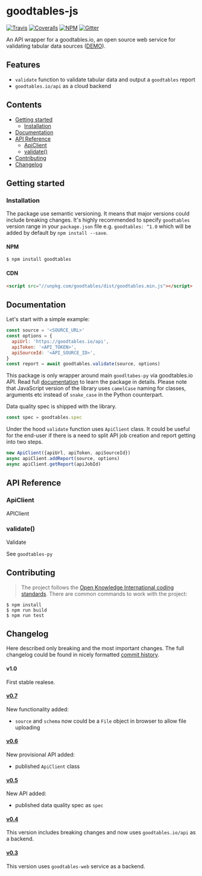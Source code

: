 # goodtables-js

[![Travis](https://travis-ci.org/frictionlessdata/tableschema-js.svg?branch=master)](https://travis-ci.org/frictionlessdata/goodtables-js)
[![Coveralls](https://coveralls.io/repos/github/frictionlessdata/goodtables-js/badge.svg?branch=master)](https://coveralls.io/github/frictionlessdata/goodtables-js?branch=master)
[![NPM](https://img.shields.io/npm/v/goodtables.svg)](https://www.npmjs.com/package/goodtables)
[![Gitter](https://img.shields.io/gitter/room/frictionlessdata/chat.svg)](https://gitter.im/frictionlessdata/chat)

An API wrapper for a goodtables.io, an open source web service for validating tabular data sources ([DEMO](https://frictionlessdata.github.io/goodtables-js/)).

## Features

 - `validate` function to validate tabular data and output a `goodtables` report
 - `goodtables.io/api` as a cloud backend

## Contents

<!-- START doctoc generated TOC please keep comment here to allow auto update -->
<!-- DON'T EDIT THIS SECTION, INSTEAD RE-RUN doctoc TO UPDATE -->


- [Getting started](#getting-started)
  - [Installation](#installation)
- [Documentation](#documentation)
- [API Reference](#api-reference)
  - [ApiClient](#apiclient)
  - [validate()](#validate)
- [Contributing](#contributing)
- [Changelog](#changelog)

<!-- END doctoc generated TOC please keep comment here to allow auto update -->

## Getting started

### Installation

The package use semantic versioning. It means that major versions  could include breaking changes. It's highly recommended to specify `goodtables` version range in your `package.json` file e.g. `goodtables: ^1.0` which  will be added by default by `npm install --save`.

#### NPM

```bash
$ npm install goodtables
```

#### CDN

```html
<script src="//unpkg.com/goodtables/dist/goodtables.min.js"></script>
```

## Documentation

Let's start with a simple example:

```js
const source = '<SOURCE_URL>'
const options = {
  apiUrl: 'https://goodtables.io/api',
  apiToken: '<API_TOKEN>',
  apiSourceId: '<API_SOURCE_ID>',
}
const report = await goodtables.validate(source, options)
```

This package is only wrapper around main `goodltabes-py` via goodtables.io API. Read full [documentation](https://github.com/frictionlessdata/goodtables-py#documentation) to learn the package in details. Please note that JavaScript version of the library uses `camelCase` naming for classes, arguments etc instead of `snake_case` in the Python counterpart.

Data quality spec is shipped with the library.

```js
const spec = goodtables.spec
```

Under the hood `validate` function uses `ApiClient` class. It could be useful for the end-user if there is a need to split API job creation and report getting  into two steps.

```js
new ApiClient({apiUrl, apiToken, apiSourceId})
async apiClient.addReport(source, options)
async apiClient.getReport(apiJobId)
```

## API Reference

### ApiClient
APIClient


### validate()
Validate

See `goodtables-py`


## Contributing

> The project follows the [Open Knowledge International coding standards](https://github.com/okfn/coding-standards). There are common commands to work with the project:

```
$ npm install
$ npm run build
$ npm run test
```

## Changelog

Here described only breaking and the most important changes. The full changelog could be found in nicely formatted [commit history](https://github.com/frictionlessdata/goodtables-js/commits/master).

#### v1.0

First stable realese.

#### [v0.7](https://github.com/frictionlessdata/goodtables-js/tree/v0.7.0)

New functionality added:
- `source` and `schema` now could be a `File` object in browser to allow file uploading

#### [v0.6](https://github.com/frictionlessdata/goodtables-js/tree/v0.6.0)

New provisional API added:
- published `ApiClient` class

#### [v0.5](https://github.com/frictionlessdata/goodtables-js/tree/v0.5.0)

New API added:
- published data quality spec as `spec`

#### [v0.4](https://github.com/frictionlessdata/goodtables-js/tree/v0.4.0)

This version includes breaking changes and now uses `goodtables.io/api` as a backend.

#### [v0.3](https://github.com/frictionlessdata/goodtables-js/tree/v0.3.0)

This version uses `goodtables-web` service as a backend.

